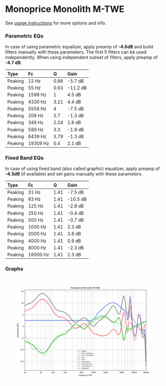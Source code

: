 # Monoprice Monolith M-TWE
See [usage instructions](https://github.com/jaakkopasanen/AutoEq#usage) for more options and info.

### Parametric EQs
In case of using parametric equalizer, apply preamp of **-4.6dB** and build filters manually
with these parameters. The first 5 filters can be used independently.
When using independent subset of filters, apply preamp of **-4.7 dB**.

| Type    | Fc       |    Q | Gain     |
|:--------|:---------|:-----|:---------|
| Peaking | 12 Hz    | 0.86 | -5.7 dB  |
| Peaking | 55 Hz    | 0.63 | -11.2 dB |
| Peaking | 1599 Hz  | 1    | 4.5 dB   |
| Peaking | 4330 Hz  | 3.21 | 4.4 dB   |
| Peaking | 5556 Hz  | 4    | -7.5 dB  |
| Peaking | 206 Hz   | 2.7  | -1.3 dB  |
| Peaking | 348 Hz   | 2.24 | 1.8 dB   |
| Peaking | 589 Hz   | 3.3  | -1.9 dB  |
| Peaking | 8439 Hz  | 3.79 | -1.3 dB  |
| Peaking | 19309 Hz | 0.4  | 2.1 dB   |

### Fixed Band EQs
In case of using fixed band (also called graphic) equalizer, apply preamp of **-4.5dB**
(if available) and set gains manually with these parameters.

| Type    | Fc       |    Q | Gain     |
|:--------|:---------|:-----|:---------|
| Peaking | 31 Hz    | 1.41 | -7.5 dB  |
| Peaking | 63 Hz    | 1.41 | -10.5 dB |
| Peaking | 125 Hz   | 1.41 | -2.8 dB  |
| Peaking | 250 Hz   | 1.41 | -0.4 dB  |
| Peaking | 500 Hz   | 1.41 | -0.7 dB  |
| Peaking | 1000 Hz  | 1.41 | 2.3 dB   |
| Peaking | 2000 Hz  | 1.41 | 3.8 dB   |
| Peaking | 4000 Hz  | 1.41 | 0.9 dB   |
| Peaking | 8000 Hz  | 1.41 | -2.3 dB  |
| Peaking | 16000 Hz | 1.41 | 2.3 dB   |

### Graphs
![](./Monoprice%20Monolith%20M-TWE.png)